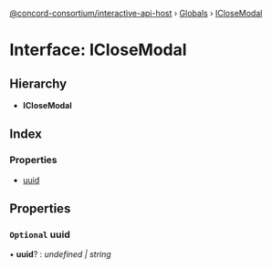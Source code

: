 [@concord-consortium/interactive-api-host](../README.md) › [Globals](../globals.md) › [ICloseModal](iclosemodal.md)

# Interface: ICloseModal

## Hierarchy

* **ICloseModal**

## Index

### Properties

* [uuid](iclosemodal.md#optional-uuid)

## Properties

### `Optional` uuid

• **uuid**? : *undefined | string*
